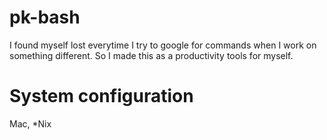 # pk-bash

I found myself lost everytime I try to google for commands when I work on something different. So I made this as a productivity tools for myself.

# System configuration
Mac, *Nix